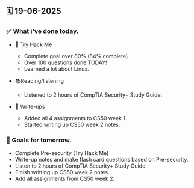 ## 🗓️ 19-06-2025

### ✅ What i've done today.
- 👾 Try Hack Me
  - Complete goal over 80% (84% complete)
  - Over 100 questions done TODAY!
  - Learned a lot about Linux.

- 📚Reading/listening
  - Listened to 2 hours of CompTIA Security+ Study Guide.
 
- 📝 Write-ups
  - Added all 4 assignments to CS50 week 1.
  - Started writing up CS50 week 2 notes.

### 🎯 Goals for tomorrow.
- Complete Pre-security (Try Hack Me)
- Write-up notes and make flash card questions based on Pre-security.
- Listen to 2 hours of CompTIA Security+ Study Guide.
- Finish writting up CS50 week 2 notes.
- Add all assignments from CS50 week 2.
